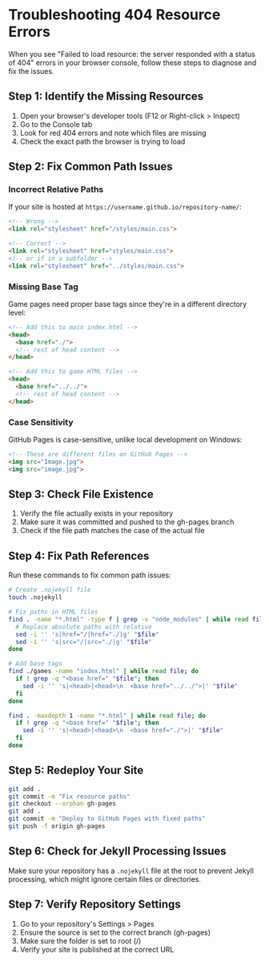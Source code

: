 # Troubleshooting 404 Resource Errors

When you see "Failed to load resource: the server responded with a status of 404" errors in your browser console, follow these steps to diagnose and fix the issues.

## Step 1: Identify the Missing Resources

1. Open your browser's developer tools (F12 or Right-click > Inspect)
2. Go to the Console tab
3. Look for red 404 errors and note which files are missing
4. Check the exact path the browser is trying to load

## Step 2: Fix Common Path Issues

### Incorrect Relative Paths

If your site is hosted at `https://username.github.io/repository-name/`:

```html
<!-- Wrong -->
<link rel="stylesheet" href="/styles/main.css">

<!-- Correct -->
<link rel="stylesheet" href="styles/main.css">
<!-- or if in a subfolder -->
<link rel="stylesheet" href="../styles/main.css">
```

### Missing Base Tag

Game pages need proper base tags since they're in a different directory level:

```html
<!-- Add this to main index.html -->
<head>
  <base href="./">
  <!-- rest of head content -->
</head>

<!-- Add this to game HTML files -->
<head>
  <base href="../../">
  <!-- rest of head content -->
</head>
```

### Case Sensitivity

GitHub Pages is case-sensitive, unlike local development on Windows:

```html
<!-- These are different files on GitHub Pages -->
<img src="Image.jpg">
<img src="image.jpg">
```

## Step 3: Check File Existence

1. Verify the file actually exists in your repository
2. Make sure it was committed and pushed to the gh-pages branch
3. Check if the file path matches the case of the actual file

## Step 4: Fix Path References

Run these commands to fix common path issues:

```bash
# Create .nojekyll file
touch .nojekyll

# Fix paths in HTML files
find . -name "*.html" -type f | grep -v "node_modules" | while read file; do
  # Replace absolute paths with relative
  sed -i '' 's|href="/|href="./|g' "$file"
  sed -i '' 's|src="/|src="./|g' "$file"
done

# Add base tags
find ./games -name "index.html" | while read file; do
  if ! grep -q "<base href=" "$file"; then
    sed -i '' 's|<head>|<head>\n  <base href="../../">|' "$file"
  fi
done

find . -maxdepth 1 -name "*.html" | while read file; do
  if ! grep -q "<base href=" "$file"; then
    sed -i '' 's|<head>|<head>\n  <base href="./">|' "$file"
  fi
done
```

## Step 5: Redeploy Your Site

```bash
git add .
git commit -m "Fix resource paths"
git checkout --orphan gh-pages
git add .
git commit -m "Deploy to GitHub Pages with fixed paths"
git push -f origin gh-pages
```

## Step 6: Check for Jekyll Processing Issues

Make sure your repository has a `.nojekyll` file at the root to prevent Jekyll processing, which might ignore certain files or directories.

## Step 7: Verify Repository Settings

1. Go to your repository's Settings > Pages
2. Ensure the source is set to the correct branch (gh-pages)
3. Make sure the folder is set to root (/)
4. Verify your site is published at the correct URL
